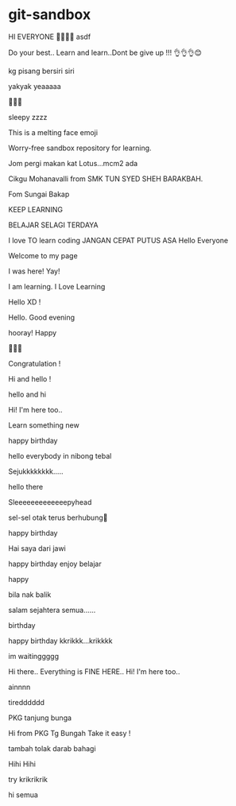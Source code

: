 # git-sandbox

HI EVERYONE  🤩🤩🤩🤩
asdf


Do your best.. Learn and learn..Dont be give up !!! 👌👌👌😊

kg pisang bersiri siri

yakyak yeaaaaa

🫠🫠🫠

sleepy zzzz

This is a melting face emoji


Worry-free sandbox repository for learning.

Jom pergi makan kat Lotus...mcm2 ada

Cikgu Mohanavalli from SMK TUN SYED SHEH BARAKBAH.

Fom Sungai Bakap

KEEP LEARNING

BELAJAR SELAGI TERDAYA

I love TO learn coding
JANGAN CEPAT PUTUS ASA
Hello Everyone

Welcome to my page

I was here! Yay!

I am learning.
I Love Learning

Hello XD !

Hello. Good evening

hooray!
Happy

🤩🤩🤩

Congratulation !

Hi and hello !

hello and hi

Hi! I'm here too..

Learn something new

happy birthday

hello everybody in nibong tebal

Sejukkkkkkkk.....

hello there

Sleeeeeeeeeeeeepyhead

sel-sel otak terus berhubung🤣

happy birthday

Hai saya dari jawi


happy birthday
enjoy belajar


happy 

bila nak balik

salam sejahtera semua......

birthday

happy birthday
kkrikkk...krikkkk

im waitinggggg


Hi there.. Everything is FINE HERE.. 
Hi! I'm here too..



ainnnn

tiredddddd

PKG tanjung bunga

Hi from PKG Tg Bungah
Take it easy !



tambah tolak darab bahagi


Hihi 
Hihi

try
krikrikrik

hi semua